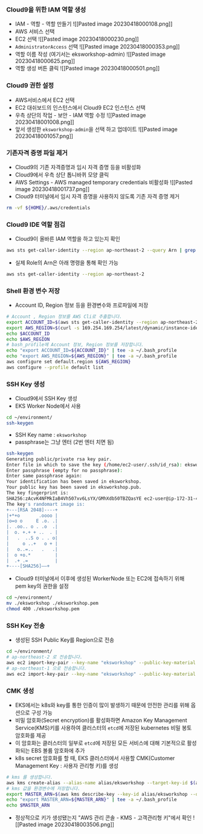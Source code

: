 
### Cloud9을 위한 IAM 역할 생성
- IAM - 역할 - 역할 만들기
![[Pasted image 20230418000108.png]]
- AWS 서비스 선택
- EC2 선택
![[Pasted image 20230418000230.png]]
- `AdministratorAccess` 선택
![[Pasted image 20230418000353.png]]
- 역할 이름 작성 (여기서는 eksworkshop-admin)
![[Pasted image 20230418000625.png]]
- 역할 생성 버튼 클릭
![[Pasted image 20230418000501.png]]


### Cloud9 권한 설정
- AWS서비스에서 EC2 선택
- EC2 대쉬보드의 인스턴스에서 Cloud9 EC2 인스턴스 선택
- 우측 상단의 작업 - 보안 - IAM 역할 수정
![[Pasted image 20230418001008.png]]
- 앞서 생성한 `eksworkshop-admin`을 선택 하고 업데이트
![[Pasted image 20230418001057.png]]


### 기존자격 증명 파일 제거
- Cloud9의 기존 자격증명과 임시 자격 증명 등을 비활성화
- Cloud9에서 우측 상단 톱니바퀴 모양 클릭
- AWS Settings - AWS managed temporary credentials 비활성화
![[Pasted image 20230418001737.png]]
- Cloud9 터미널에서 임시 자격 증명을 사용하지 않도록 기존 자격 증명 제거
```sh
rm -vf ${HOME}/.aws/credentials
```


### Cloud9 IDE 역할 점검
- Cloud9이 올바른 IAM 역할을 하고 있는지 확인
```sh
aws sts get-caller-identity --region ap-northeast-2 --query Arn | grep eksworkshop-admin -q && echo "IAM role valid" || echo "IAM role NOT valid"
```
- 실제 Role의 Arn은 아래 명령을 통해 확인 가능
```sh
aws sts get-caller-identity --region ap-northeast-2
```


### Shell 환경 변수 저장
- Account ID, Region 정보 등을 환경변수와 프로파일에 저장
```sh
# Account , Region 정보를 AWS Cli로 추출합니다.
export ACCOUNT_ID=$(aws sts get-caller-identity --region ap-northeast-2 --output text --query Account)
export AWS_REGION=$(curl -s 169.254.169.254/latest/dynamic/instance-identity/document | jq -r '.region')
echo $ACCOUNT_ID
echo $AWS_REGION
# bash_profile에 Account 정보, Region 정보를 저장합니다.
echo "export ACCOUNT_ID=${ACCOUNT_ID}" | tee -a ~/.bash_profile
echo "export AWS_REGION=${AWS_REGION}" | tee -a ~/.bash_profile
aws configure set default.region ${AWS_REGION}
aws configure --profile default list
```


### SSH Key 생성
- Cloud9에서 SSH Key 생성
- EKS Worker Node에서 사용
```sh
cd ~/environment/
ssh-keygen
```
- SSH Key name : `eksworkshop`
- passphrase는 그냥 엔터 (2번 엔터 치면 됨)
```sh
ssh-keygen
Generating public/private rsa key pair.
Enter file in which to save the key (/home/ec2-user/.ssh/id_rsa): eksworkshop
Enter passphrase (empty for no passphrase): 
Enter same passphrase again: 
Your identification has been saved in eksworkshop.
Your public key has been saved in eksworkshop.pub.
The key fingerprint is:
SHA256:zAcvK4NFMkIaB4Vh507xv6LsYX/GMhXdb50TBZQasYE ec2-user@ip-172-31-41-2
The key's randomart image is:
+---[RSA 2048]----+
|+*+o       .oooo |
|o=o o     E .o. .|
|. .oo.. o . .o  .|
|  o. +.+ + ..  . |
|   .  ..S o . . o|
|     o ..+   o + |
|   o..=..   .   .|
|  o +o.*         |
|  .+ .=          |
+----[SHA256]——+
```
- Cloud9 터미널에서 이후에 생성된 WorkerNode 또는 EC2에 접속하기 위해 pem key의 권한을 설정
```sh
cd ~/environment/
mv ./eksworkshop ./eksworkshop.pem
chmod 400 ./eksworkshop.pem
```


### SSH Key 전송
- 생성된 SSH Public Key를 Region으로 전송
```sh
cd ~/environment/
# ap-northeast-2 로 전송합니다.
aws ec2 import-key-pair --key-name "eksworkshop" --public-key-material fileb://./eksworkshop.pub --region ap-northeast-2
# ap-northeast-1 으로 전송합니다.
aws ec2 import-key-pair --key-name "eksworkshop" --public-key-material fileb://./eksworkshop.pub --region ap-northeast-1
```


### CMK 생성
- EKS에서는 k8s와 key를 통한 인증이 많이 발생하기 때문에 안전한 관리를 위해 옵션으로 구성 가능
- 비밀 암호화(Secret encryption)를 활성화하면 Amazon Key Management Service(KMS)키를 사용하여 클러스터의 `etcd`에 저장된 kubernetes 비밀 봉토 암호화를 제공
- 이 암호화는 클러스터의 일부로 `etcd`에 저장된 모든 서비스에 대해 기본적으로 활성화되는 EBS 볼륨 암호화에 추가
- k8s secret 암호화를 할 때, EKS 클러스터에서 사용할 CMK(Customer Management Key : 사용자 관리형 키)를 생성
```sh
# kms 를 생성합니다.
aws kms create-alias --alias-name alias/eksworkshop --target-key-id $(aws kms create-key --query KeyMetadata.Arn --output text)
# kms 값을 환경변수에 저장합니다.
export MASTER_ARN=$(aws kms describe-key --key-id alias/eksworkshop --query KeyMetadata.Arn --output text)
echo "export MASTER_ARN=${MASTER_ARN}" | tee -a ~/.bash_profile
echo $MASTER_ARN
```
- 정상적으로 키가 생성됐는지 "AWS 관리 콘솔 - KMS - 고객관리형 키"에서 확인
![[Pasted image 20230418003506.png]]
